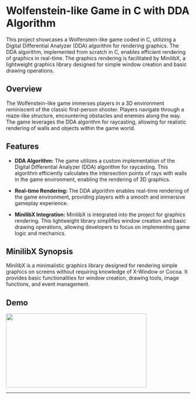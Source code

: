 # Wolfenstein-like Game in C with DDA Algorithm

This project showcases a Wolfenstein-like game coded in C, utilizing a Digital Differential Analyzer (DDA) algorithm for rendering graphics. The DDA algorithm, implemented from scratch in C, enables efficient rendering of graphics in real-time. The graphics rendering is facilitated by MinilibX, a lightweight graphics library designed for simple window creation and basic drawing operations.

## Overview

The Wolfenstein-like game immerses players in a 3D environment reminiscent of the classic first-person shooter. Players navigate through a maze-like structure, encountering obstacles and enemies along the way. The game leverages the DDA algorithm for raycasting, allowing for realistic rendering of walls and objects within the game world.

## Features

- **DDA Algorithm:** The game utilizes a custom implementation of the Digital Differential Analyzer (DDA) algorithm for raycasting. This algorithm efficiently calculates the intersection points of rays with walls in the game environment, enabling the rendering of 3D graphics.

- **Real-time Rendering:** The DDA algorithm enables real-time rendering of the game environment, providing players with a smooth and immersive gameplay experience.

- **MinilibX Integration:** MinilibX is integrated into the project for graphics rendering. This lightweight library simplifies window creation and basic drawing operations, allowing developers to focus on implementing game logic and mechanics.

## MinilibX Synopsis

MinilibX is a minimalistic graphics library designed for rendering simple graphics on screens without requiring knowledge of X-Window or Cocoa. It provides basic functionalities for window creation, drawing tools, image functions, and event management.

## Demo

<img src="https://media.tenor.com/images/f18dc9b450088010545b0ec321fd7337/tenor.gif" width="385" height="202"/>

---
